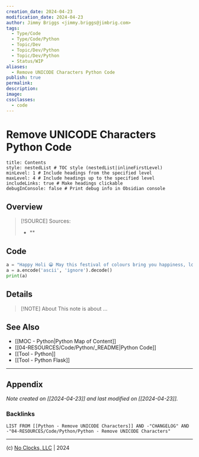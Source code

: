 ```yaml
---
creation_date: 2024-04-23
modification_date: 2024-04-23
author: Jimmy Briggs <jimmy.briggs@jimbrig.com>
tags:
  - Type/Code
  - Type/Code/Python
  - Topic/Dev
  - Topic/Dev/Python
  - Topic/Dev/Python
  - Status/WIP
aliases:
  - Remove UNICODE Characters Python Code
publish: true
permalink:
description:
image:
cssclasses:
  - code
---
```


# Remove UNICODE Characters Python Code

```table-of-contents
title: Contents 
style: nestedList # TOC style (nestedList|inlineFirstLevel)
minLevel: 1 # Include headings from the specified level
maxLevel: 4 # Include headings up to the specified level
includeLinks: true # Make headings clickable
debugInConsole: false # Print debug info in Obsidian console
```

## Overview

> [!SOURCE] Sources:
> - **

## Code

```python
a = "Happy Holi 😀 May this festival of colours bring you happiness, love and joy.🥰 Stay safe everyone Smiling face with smiling eyes"
a = a.encode('ascii', 'ignore').decode()
print(a)
```

## Details

> [!NOTE] About
> This note is about ...

## See Also

- [[MOC - Python|Python Map of Content]]
- [[04-RESOURCES/Code/Python/_README|Python Code]]
- [[Tool - Python]]
- [[Tool - Python Flask]]


***

## Appendix

*Note created on [[2024-04-23]] and last modified on [[2024-04-23]].*

### Backlinks

```dataview
LIST FROM [[Python - Remove UNICODE Characters]] AND -"CHANGELOG" AND -"04-RESOURCES/Code/Python/Python - Remove UNICODE Characters"
```

***

(c) [No Clocks, LLC](https://github.com/noclocks) | 2024